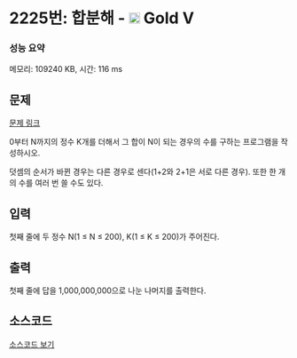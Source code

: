 # 2225번: 합분해 - <img src="https://static.solved.ac/tier_small/11.svg" style="height:20px" /> Gold V

<!-- performance -->
### 성능 요약
메모리: 109240 KB, 시간: 116 ms
<!-- end -->

## 문제

[문제 링크](https://boj.kr/2225)


<p>0부터 N까지의 정수 K개를 더해서 그 합이 N이 되는 경우의 수를 구하는 프로그램을 작성하시오.</p>

<p>덧셈의 순서가 바뀐 경우는 다른 경우로 센다(1+2와 2+1은 서로 다른 경우). 또한 한 개의 수를 여러 번 쓸 수도 있다.</p>



## 입력


<p>첫째 줄에 두 정수 N(1 ≤ N ≤ 200), K(1 ≤ K ≤ 200)가 주어진다.</p>



## 출력


<p>첫째 줄에 답을 1,000,000,000으로 나눈 나머지를 출력한다.</p>



## 소스코드

[소스코드 보기](합분해.py)
